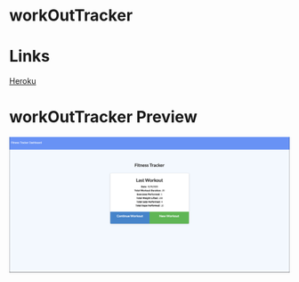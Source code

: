 # workOutTracker



# Links
[Heroku](https://radiant-forest-64716.herokuapp.com/?id=5f763da722df9800187262cd)

# workOutTracker Preview

![Screenshot of deployed app](./images/fitnessTracker.png)
